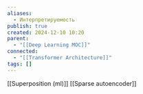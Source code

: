 ```yaml
---
aliases:
  - Интерпретируемость
publish: true
created: 2024-12-10 10:20
parent:
  - "[[Deep Learning MOC]]"
connected:
  - "[[Transformer Architecture]]"
tags: []
---
```



[[Superposition (ml)]] 
[[Sparse autoencoder]]


